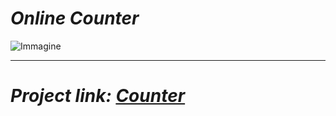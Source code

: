 # *Online Counter*
![Immagine](https://i.ibb.co/cQX4rnS/Screenshot-6.png)
________________
# *Project link: [Counter](https://ila1997.github.io/Counter/)*
